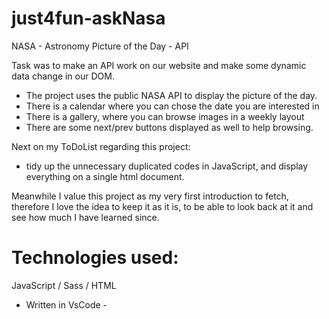 # just4fun-askNasa

NASA - Astronomy Picture of the Day - API

Task was to make an API work on our website and make some dynamic data change in our DOM.

- The project uses the public NASA API to display the picture of the day.
- There is a calendar where you can chose the date you are interested in
- There is a gallery, where you can browse images in a weekly layout
- There are some next/prev buttons displayed as well to help browsing.

Next on my ToDoList regarding this project:
- tidy up the unnecessary duplicated codes in JavaScript, and display everything on a single html document.

Meanwhile I value this project as my very first introduction to fetch, therefore I love the idea to keep it as it is, to be able to look back at it and see how much I have learned since.

# Technologies used:
JavaScript / Sass / HTML
- Written in VsCode -
